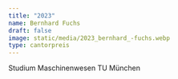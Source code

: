 ```yaml
---
title: "2023"
name: Bernhard Fuchs
draft: false
image: static/media/2023_bernhard_-fuchs.webp
type: cantorpreis
---
```

Studium Maschinenwesen TU München
